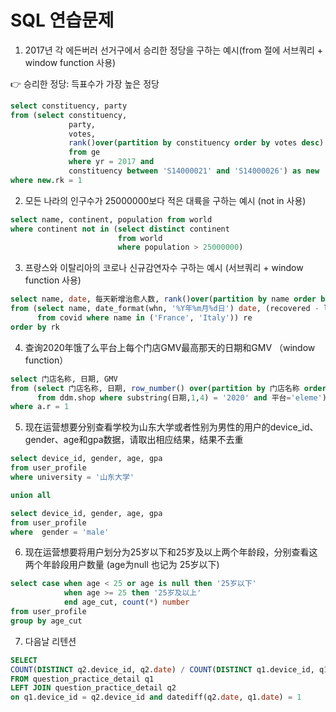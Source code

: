 # SQL 연습문제

1. 2017년 각 에든버러 선거구에서 승리한 정당을 구하는 예시(from 절에 서브쿼리 +  window function 사용)

<aside>
👉 승리한 정당: 득표수가 가장 높은 정당

</aside>

```sql
select constituency, party 
from (select constituency, 
             party, 
             votes, 
             rank()over(partition by constituency order by votes desc) rk 
             from ge 
             where yr = 2017 and 
             constituency between 'S14000021' and 'S14000026') as new 
where new.rk = 1
```

2. 모든 나라의 인구수가 25000000보다 적은 대륙을 구하는 예시 (not in 사용)

```sql
select name, continent, population from world
where continent not in (select distinct continent 
                        from world 
                        where population > 25000000)
```

3. 프랑스와 이탈리아의 코로나 신규감연자수 구하는 예시 (서브쿼리 + window function 사용)

```sql
select name, date, 每天新增治愈人数, rank()over(partition by name order by 每天新增治愈人数 desc) rk 
from (select name, date_format(whn, '%Y年%m月%d日') date, (recovered - lag(recovered, 1) over(partition by name order by whn)) 每天新增治愈人数 
      from covid where name in ('France', 'Italy')) re
order by rk
```



4. 查询2020年饿了么平台上每个门店GMV最高那天的日期和GMV （window function）
```sql
select 门店名称, 日期, GMV 
from (select 门店名称, 日期, row_number() over(partition by 门店名称 order by GMV desc) r, GMV 
      from ddm.shop where substring(日期,1,4) = '2020' and 平台='eleme') a 
where a.r = 1
```

5. 现在运营想要分别查看学校为山东大学或者性别为男性的用户的device_id、gender、age和gpa数据，请取出相应结果，结果不去重
```sql
select device_id, gender, age, gpa 
from user_profile 
where university = '山东大学'

union all

select device_id, gender, age, gpa 
from user_profile 
where  gender = 'male'
```

6. 现在运营想要将用户划分为25岁以下和25岁及以上两个年龄段，分别查看这两个年龄段用户数量 (age为null 也记为 25岁以下)
```sql
select case when age < 25 or age is null then '25岁以下'
            when age >= 25 then '25岁及以上'
            end age_cut, count(*) number
from user_profile
group by age_cut 
```

7. 다음날 리텐션 
```sql
SELECT 
COUNT(DISTINCT q2.device_id, q2.date) / COUNT(DISTINCT q1.device_id, q1.date) AS avg_ret
FROM question_practice_detail q1 
LEFT JOIN question_practice_detail q2
on q1.device_id = q2.device_id and datediff(q2.date, q1.date) = 1
```
